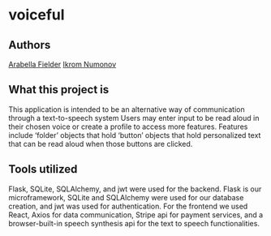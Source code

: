 # voiceful

## Authors
[Arabella Fielder](https://github.com/acfielder)
[Ikrom Numonov](https://github.com/ikromshi)

## What this project is
This application is intended to be an alternative way of communication through a text-to-speech system
Users may enter input to be read aloud in their chosen voice or create a profile to access more features.
Features include ‘folder’ objects that hold ‘button’ objects that hold personalized text that can be read aloud when those buttons are clicked. 


## Tools utilized
Flask, SQLite, SQLAlchemy, and jwt were used for the backend. Flask is our microframework, SQLite and SQLAlchemy were used for our database creation, and jwt was used for authentication.
For the frontend we used React, Axios for data communication, Stripe api for payment services, and a browser-built-in speech synthesis api for the text to speech functionalities.
